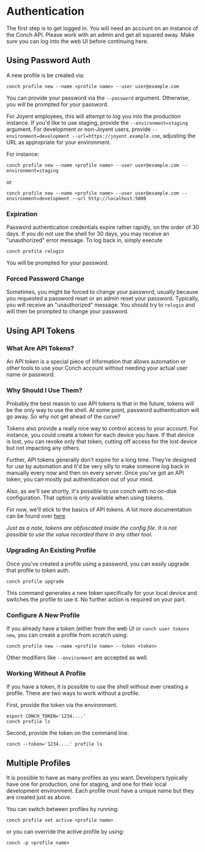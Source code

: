 # Authentication

The first step is to get logged in. You will need an account on an instance of
the Conch API. Please work with an admin and get all squared away. Make sure you
can log into the web UI before continuing here.

## Using Password Auth

A new profile is be created via:
```
conch profile new --name <profile name> --user user@example.com
```

You can provide your password via the `--password` argument.  Otherwise, you
will be prompted for your password. 

For Joyent employees, this will attempt to log you into the production instance.
If you'd like to use staging, provide the `--environment=staging` argument. For
development or non-Joyent users, provide `--environment=development
--url=https://joyent.example.com`, adjusting the URL as appropriate for your
environment.

For instance:
```
conch profile new --name <profile name> --user user@example.com --environment=staging
```
or 

```
conch profile new --name <profile name> --user user@example.com --environment=development --url http://localhost:5000
```

### Expiration

Password authentication credentials expire rather rapidly, on the order of 30
days. If you do not use the shell for 30 days, you may receive an "unauthorized"
error message. To log back in, simply execute

```
conch profile relogin
```

You will be prompted for your password.

### Forced Password Change

Sometimes, you might be forced to change your password, usually because you
requested a password reset or an admin reset your password. Typically, you will
receive an "unauthorized" message. You should try to `relogin` and will then be
prompted to change your password.


## Using API Tokens

### What Are API Tokens?

An API token is a special piece of information that allows automation or other
tools to use your Conch account without needing your actual user name or
password.

### Why Should I Use Them?

Probably the best reason to use API tokens is that in the future, tokens will be
the only way to use the shell. At some point, password authentication will go
away. So why not get ahead of the curve?

Tokens also provide a really nice way to control access to your account. For
instance, you could create a token for each device you have. If that device is
lost, you can revoke only that token, cutting off access for the lost device but
not impacting any others.  

Further, API tokens generally don't expire for a long time. They're designed for
use by automation and it'd be very silly to make someone log back in manually
every now and then on every server. Once you've got an API token, you can
mostly put authentication out of your mind. 

Also, as we'll see shortly, it's possible to use conch with no on-disk
configuration. That option is only available when using tokens.

For now, we'll stick to the basics of API tokens. A lot more documentation can
be found over [here](tokens)

*Just as a note, tokens are obfuscated inside the config file. It is not
possible to use the value recorded there in any other tool.*

### Upgrading An Existing Profile

Once you've created a profile using a password, you can easily upgrade that
profile to token auth.

```
conch profile upgrade
```

This command generates a new token specifically for your local device and
switches the profile to use it. No further action is required on your part. 


### Configure A New Profile

If you already have a token (either from the web UI or `conch user tokens new`,
you can create a profile from scratch using:

```
conch profile new --name <profile name> --token <token>
```

Other modifiers like `--environment` are accepted as well.

### Working Without A Profile

If you have a token, it is possible to use the shell without ever creating a
profile. There are two ways to work without a profile.

First, provide the token via the environment.

```
export CONCH_TOKEN='1234....'
conch profile ls
```

Second, provide the token on the command line.

```
conch --token='1234....' profile ls
```

## Multiple Profiles

It is possible to have as many profiles as you want. Developers typically have
one for production, one for staging, and one for their local development
environment. Each profile must have a unique name but they are created just as
above. 

You can switch between profiles by running:

```
conch profile set active <profile name>
```

or you can override the active profile by using:

```
conch -p <profile name>
```
